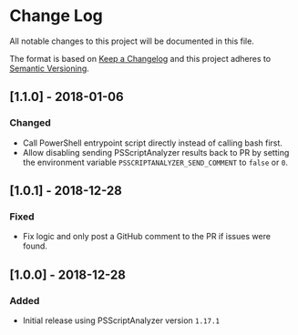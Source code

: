# Change Log

All notable changes to this project will be documented in this file.

The format is based on [Keep a Changelog](http://keepachangelog.com/)
and this project adheres to [Semantic Versioning](http://semver.org/).

## [1.1.0] - 2018-01-06

### Changed

- Call PowerShell entrypoint script directly instead of calling bash first.
- Allow disabling sending PSScriptAnalyzer results back to PR by setting the environment variable `PSSCRIPTANALYZER_SEND_COMMENT` to `false` or `0`.

## [1.0.1] - 2018-12-28

### Fixed

- Fix logic and only post a GitHub comment to the PR if issues were found.

## [1.0.0] - 2018-12-28

### Added

- Initial release using PSScriptAnalyzer version `1.17.1`